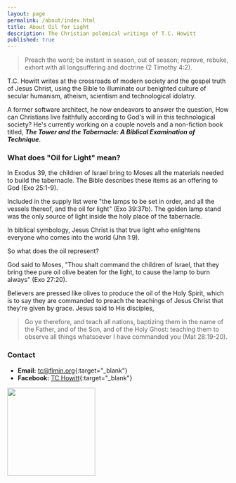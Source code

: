 ```yaml
---
layout: page
permalink: /about/index.html
title: About Oil for Light
description: The Christian polemical writings of T.C. Howitt
published: true
---
```


> Preach the word; be instant in season, out of season; reprove, rebuke, exhort with all longsuffering and doctrine (2 Timothy 4:2).

T.C. Howitt writes at the crossroads of modern society and the gospel truth of Jesus Christ, using the Bible to illuminate our benighted culture of secular humanism, atheism, scientism and technological idolatry.

A former software architect, he now endeavors to answer the question, How can Christians live faithfully according to God's will in this technological society?  He's currently working on a couple novels and a non-fiction book titled, **_The Tower and the Tabernacle: A Biblical Examination of Technique_**.

### What does "Oil for Light" mean?

In Exodus 39, the children of Israel bring to Moses all the materials needed to build the tabernacle.  The Bible describes these items as an offering to God (Exo 25:1-9).

Included in the supply list were "the lamps to be set in order, and all the vessels thereof, and the oil for light" (Exo 39:37b).  The golden lamp stand was the only source of light inside the holy place of the tabernacle.

In biblical symbology, Jesus Christ is that true light who enlightens everyone who comes into the world (Jhn 1:9).

So what does the oil represent?

God said to Moses, "Thou shalt command the children of Israel, that they bring thee pure oil olive beaten for the light, to cause the lamp to burn always" (Exo 27:20).

Believers are pressed like olives to produce the oil of the Holy Spirit, which is to say they are commanded to preach the teachings of Jesus Christ that they're given by grace.  Jesus said to His disciples,

> Go ye therefore, and teach all nations, baptizing them in the name of the Father, and of the Son, and of the Holy Ghost: teaching them to observe all things whatsoever I have commanded you (Mat 28:19-20).

### Contact

  * **Email:** [tc@flmin.org](mailto:tc@flmin.org){:target="_blank"}
  * **Facebook:** [TC Howitt](http://facebook.com/whirlingvortices){:target="_blank"}
  
  <img src="http://oilforlight.com/images/profile.jpg" style="width: 200px;"/>
